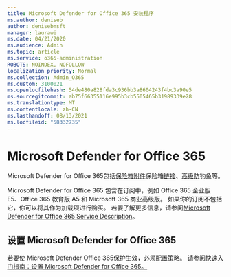 ```yaml
---
title: Microsoft Defender for Office 365 安装程序
ms.author: deniseb
author: denisebmsft
manager: laurawi
ms.date: 04/21/2020
ms.audience: Admin
ms.topic: article
ms.service: o365-administration
ROBOTS: NOINDEX, NOFOLLOW
localization_priority: Normal
ms.collection: Admin_O365
ms.custom: 3100021
ms.openlocfilehash: 54de480a828fda3c936bb3a8604243f4bc3a90e5
ms.sourcegitcommit: ab75f66355116e995b3cb5505465b31989339e28
ms.translationtype: MT
ms.contentlocale: zh-CN
ms.lasthandoff: 08/13/2021
ms.locfileid: "58332735"
---
```

# <a name="microsoft-defender-for-office-365"></a>Microsoft Defender for Office 365

Microsoft Defender for Office 365包括[保险箱附件](https://docs.microsoft.com/microsoft-365/security/office-365-security/atp-safe-attachments)保险箱[链接](https://docs.microsoft.com/microsoft-365/security/office-365-security/atp-safe-links)、[高级防](https://docs.microsoft.com/microsoft-365/security/office-365-security/atp-anti-phishing)钓鱼等。 

Microsoft Defender for Office 365 包含在订阅中，例如 Office 365 企业版 E5、Office 365 教育版 A5 和 Microsoft 365 商业高级版。 如果你的订阅不包括它，你可以将其作为加载项进行购买。 若要了解更多信息，请参阅[Microsoft Defender for Office 365 Service Description](https://docs.microsoft.com/office365/servicedescriptions/office-365-advanced-threat-protection-service-description)。

## <a name="set-up-microsoft-defender-for-office-365"></a>设置 Microsoft Defender for Office 365

若要使 Microsoft Defender Office 365保护生效，必须配置策略。 请参阅[快速入门指南：设置 Microsoft Defender for Office 365。](https://docs.microsoft.com/microsoft-365/security/office-365-security/office-365-atp)

